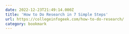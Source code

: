 ```yaml
---
date: 2022-12-23T21:49:14.000Z
title: 'How to Do Research in 7 Simple Steps'
url: https://collegeinfogeek.com/how-to-do-research/
category: bookmark
---
```

